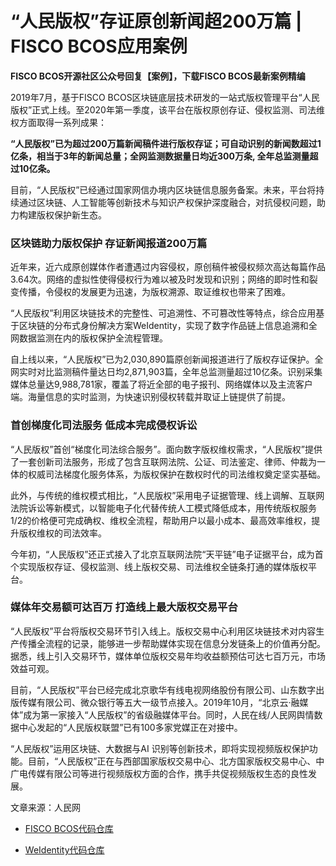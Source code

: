 # “人民版权”存证原创新闻超200万篇 | FISCO BCOS应用案例

**FISCO BCOS开源社区公众号回复【案例】，下载FISCO BCOS最新案例精编**

2019年7月，基于FISCO BCOS区块链底层技术研发的一站式版权管理平台“人民版权”正式上线。至2020年第一季度，该平台在版权原创存证、侵权监测、司法维权方面取得一系列成果：

**“人民版权”已为超过200万篇新闻稿件进行版权存证；可自动识别的新闻数超过1亿条，相当于3年的新闻总量；全网监测数据量日均近300万条, 全年总监测量超过10亿条。**

目前，“人民版权”已经通过国家网信办境内区块链信息服务备案。未来，平台将持续通过区块链、人工智能等创新技术与知识产权保护深度融合，对抗侵权问题，助力构建版权保护新生态。

### 区块链助力版权保护 存证新闻报道200万篇

近年来，近六成原创媒体作者遭遇过内容侵权，原创稿件被侵权频次高达每篇作品3.64次。网络的虚拟性使得侵权行为难以被及时发现和识别；网络的即时性和裂变传播，令侵权的发展更为迅速，为版权溯源、取证维权也带来了困难。

“人民版权”利用区块链技术的完整性、可追溯性、不可篡改性等特点，综合应用基于区块链的分布式身份解决方案WeIdentity，实现了数字作品链上信息追溯和全网数据监测在内的版权保护全流程管理。

自上线以来，“人民版权”已为2,030,890篇原创新闻报道进行了版权存证保护。全网实时对比监测稿件量达日均2,871,903篇，全年总监测量超过10亿条。识别采集媒体总量达9,988,781家，覆盖了将近全部的电子报刊、网络媒体以及主流客户端。海量信息的实时监测，为快速识别侵权转载并取证上链提供了前提。

### 首创梯度化司法服务 低成本完成侵权诉讼

“人民版权”首创“梯度化司法综合服务”。面向数字版权维权需求，“人民版权”提供了一套创新司法服务，形成了包含互联网法院、公证、司法鉴定、律师、仲裁为一体的权威司法梯度化服务体系，为版权保护在数权时代的司法维权奠定坚实基础。

此外，与传统的维权模式相比，“人民版权”采用电子证据管理、线上调解、互联网法院诉讼等新模式，以智能电子化代替传统人工模式降低成本，用传统版权服务1/2的价格便可完成确权、维权全流程，帮助用户以最小成本、最高效率维权，提升版权维权的司法效率。

今年初，“人民版权”还正式接入了北京互联网法院“天平链”电子证据平台，成为首个实现版权存证、侵权监测、线上版权交易、司法维权全链条打通的媒体版权平台。

### 媒体年交易额可达百万 打造线上最大版权交易平台

“人民版权”平台将版权交易环节引入线上。版权交易中心利用区块链技术对内容生产传播全流程的记录，能够进一步帮助媒体实现在信息分发链条上的价值再分配。据悉，线上引入交易环节，媒体单位版权交易年均收益额预估可达七百万元，市场效益可观。

目前，“人民版权”平台已经完成北京歌华有线电视网络股份有限公司、山东数字出版传媒有限公司、微众银行等五大一级节点接入。2019年10月，“北京云·融媒体”成为第一家接入“人民版权”的省级融媒体平台。同时，人民在线/人民网舆情数据中心发起的“人民版权联盟”已有100多家党媒正在对接中。

“人民版权”运用区块链、大数据与AI 识别等创新技术，即将实现视频版权保护功能。目前，“人民版权”正在与西部国家版权交易中心、北方国家版权交易中心、中广电传媒有限公司等进行视频版权方面的合作，携手共促视频版权生态的良性发展。

文章来源：人民网

- [FISCO BCOS代码仓库](https://github.com/FISCO-BCOS/FISCO-BCOS)

- [WeIdentity代码仓库](https://github.com/WeBankFinTech/WeIdentity)

